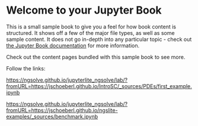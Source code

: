 # Welcome to your Jupyter Book

This is a small sample book to give you a feel for how book content is
structured.
It shows off a few of the major file types, as well as some sample content.
It does not go in-depth into any particular topic - check out [the Jupyter Book documentation](https://jupyterbook.org) for more information.

Check out the content pages bundled with this sample book to see more.


Follow the links:

https://ngsolve.github.io/jupyterlite_ngsolve/lab/?fromURL=https://jschoeberl.github.io/IntroSC/_sources/PDEs/first_example.ipynb

https://ngsolve.github.io/jupyterlite_ngsolve/lab/?fromURL=https://jschoeberl.github.io/ngslite-examples/_sources/benchmark.ipynb

